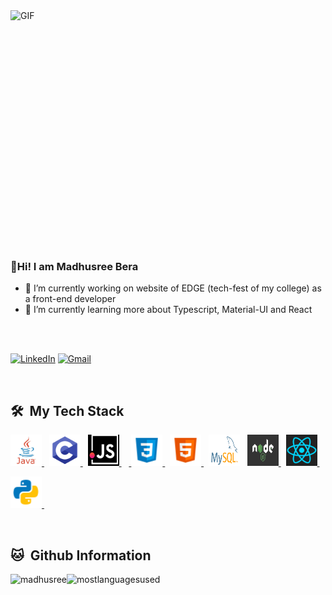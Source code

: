 
<!-- ![](https://media.giphy.com/media/L1R1tvI9svkIWwpVYr/giphy.gif "Link to gif")
-->

<img align="right" width="550px" height="400px" alt="GIF" src="https://media.giphy.com/media/L1R1tvI9svkIWwpVYr/giphy.gif" /> 

### 👋Hi! I am Madhusree Bera
- 🔭 I’m currently working on website of EDGE (tech-fest of my college) as a front-end developer
- 🐍 I’m currently learning more about Typescript, Material-UI and React

<br>
<br>
<p>
<a href="https://www.linkedin.com/in/madhusree-bera-89191113b/"><img src="https://img.shields.io/badge/linkedin-%230077B5.svg?&style=for-the-badge&logo=linkedin&logoColor=white" alt="LinkedIn" /></a>&nbsp;<a href="mailto:madhusreebera1999@gmail.com"><img src="https://img.shields.io/badge/gmail-%23D14836.svg?&style=for-the-badge&logo=gmail&logoColor=white" alt="Gmail"/></a>&nbsp;
</p>

<br>
<h2> 🛠 &nbsp;My Tech Stack</h2>


<a href="https://www.java.com/en/" target="_blank"> <img src="images/java.jpg" alt="java" width="50" height="50" title="JAVA"/> </a> &nbsp;
<a href="https://en.wikipedia.org/wiki/C_(programming_language)" target="_blank"> <img src="images/c.png" alt="C" width="50" height="50" title="C"/> </a> &nbsp;
<a href="https://www.javascript.com/" target="_blank"> <img src="images/javascript.png" alt="JavaScript" width="50" height="50" title="JavaScript"/> </a> &nbsp;
&nbsp;<a href="https://www.w3schools.com/css/" target="_blank"> <img src="images/css.png" alt="css3" width="50" height="50" title="CSS"/> </a> &nbsp;
<a href="https://www.w3.org/html/" target="_blank"> <img src="images/html.png" alt="html5" width="50" height="50" title="HTML"/> </a>&nbsp; 
<a href="https://www.mysql.com/" target="_blank"> <img src="images/sql.png" alt="mysql" width="50" height="50" title="MySQL"/></a> &nbsp;
<a href="https://nodejs.org/en/" target="_blank"> <img src="images/nodejs.jpg" alt="NodeJS" width="50" height="50" title="NodeJS"/> </a> &nbsp;
<a href="https://reactjs.org/" target="_blank"> <img src="images/react.png" alt="react" width="50" height="50" title="React"/> </a>&nbsp;

<a href="https://www.python.org" target="_blank"> <img src="images/python.png" alt="python" width="50" height="50" title="Python"/> </a>&nbsp;


<br>
<h2>🐱 &nbsp;Github Information</h2>


<img height="180em" src="https://github-readme-stats.vercel.app/api?username=madhusreebera&show_icons=true&theme=radical&count_private=true" alt="madhusree" /><img height="180em" src="https://github-readme-stats.vercel.app/api/top-langs?username=madhusreebera&show_icons=true&theme=radical&locale=en&layout=compact&langs_count=7&hide_border=true&hide=c" alt="mostlanguagesused"/>
